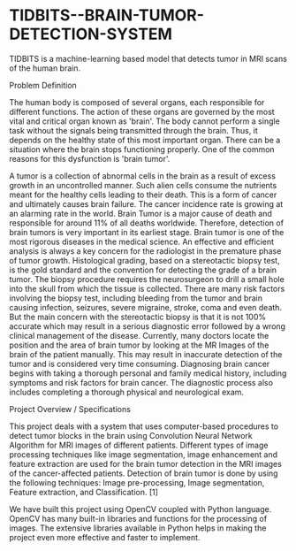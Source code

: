 # TIDBITS--BRAIN-TUMOR-DETECTION-SYSTEM
TIDBITS is a machine-learning based model that detects tumor in MRI scans of the human brain.


Problem Definition

The human body is composed of several organs, each responsible for different functions. The action of these organs are governed by the most vital and critical organ known as 'brain'. The body cannot perform a single task without the signals being transmitted through the brain. Thus, it depends on the healthy state of this most important organ. There can be a situation where the brain stops functioning properly. One of the common reasons for this dysfunction is 'brain tumor'.

A tumor is a collection of abnormal cells in the brain as a result of excess growth in an uncontrolled manner. Such alien cells consume the nutrients meant for the healthy cells leading to their death. This is a form of cancer and ultimately causes brain failure. The cancer incidence rate is growing at an alarming rate in the world. Brain Tumor is a major cause of death and responsible for around 11% of all deaths worldwide. Therefore, detection of brain tumors is very important in its earliest stage. Brain tumor is one of the most rigorous diseases in the medical science. An effective and efficient analysis is always a key concern for the radiologist in the premature phase of tumor growth. Histological grading, based on a stereotactic biopsy test, is the gold standard and the convention for detecting the grade of a brain tumor. The biopsy procedure requires the neurosurgeon to drill a small hole into the skull from which the tissue is collected. There are many risk factors involving the biopsy test, including bleeding from the tumor and brain causing infection, seizures, severe migraine, stroke, coma and even death. But the main concern with the stereotactic biopsy is that it is not 100% accurate which may result in a serious diagnostic error followed by a wrong clinical management of the disease. Currently, many doctors locate the position and the area of brain tumor by looking at the MR Images of the brain of the patient manually. This may result in inaccurate detection of the tumor and is considered very time consuming. Diagnosing brain cancer begins with taking a thorough personal and family medical history, including symptoms and risk factors for brain cancer. The diagnostic process also includes completing a thorough physical and neurological exam.




Project Overview / Specifications

This project deals with a system that uses computer-based procedures to detect tumor blocks in the brain using Convolution Neural Network Algorithm for MRI images of different patients. Different types of image processing techniques like image segmentation, image enhancement and feature extraction are used for the brain tumor detection in the MRI images of the cancer-affected patients. Detection of brain tumor is done by using the following techniques: Image pre-processing, Image segmentation, Feature extraction, and Classification. [1]

We have built this project using OpenCV coupled with Python language. OpenCV has many built-in libraries and functions for the processing of images. The extensive libraries available in Python helps in making the project even more effective and faster to implement.
